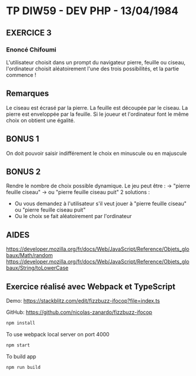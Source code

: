 # TP DIW59 - DEV PHP - 13/04/1984

## EXERCICE 3

### Enoncé Chifoumi

L'utilisateur choisit dans un prompt du navigateur pierre, feuille ou ciseau, l'ordinateur choisit aléatoirement l'une des trois possibilités, et la partie commence !

## Remarques
Le ciseau est écrasé par la pierre.
La feuille est découpée par le ciseau.
La pierre est enveloppée par la feuille.
Si le joueur et l'ordinateur font le même choix on obtient une égalité.

## BONUS 1
On doit pouvoir saisir indifférement le choix en minuscule ou en majuscule

## BONUS 2
Rendre le nombre de choix possible dynamique. Le jeu peut être :
-> "pierre feuille ciseau"
-> ou "pierre feuille ciseau puit"
2 solutions :
- Ou vous demandez à l'utilisateur s'il veut jouer à "pierre feuille ciseau" ou "pierre feuille ciseau puit"
- Ou le choix se fait aléatoirement par l'ordinateur

## AIDES
https://developer.mozilla.org/fr/docs/Web/JavaScript/Reference/Objets_globaux/Math/random
https://developer.mozilla.org/fr/docs/Web/JavaScript/Reference/Objets_globaux/String/toLowerCase

## Exercice réalisé avec Webpack et TypeScript

Demo: https://stackblitz.com/edit/fizzbuzz-ifocop?file=index.ts

GitHub: https://github.com/nicolas-zanardo/fizzbuzz-ifocop

``` bash
npm install
```

To use webpack local server on port 4000
``` bash
npm start
```

To build app
``` bash
npm run build
```